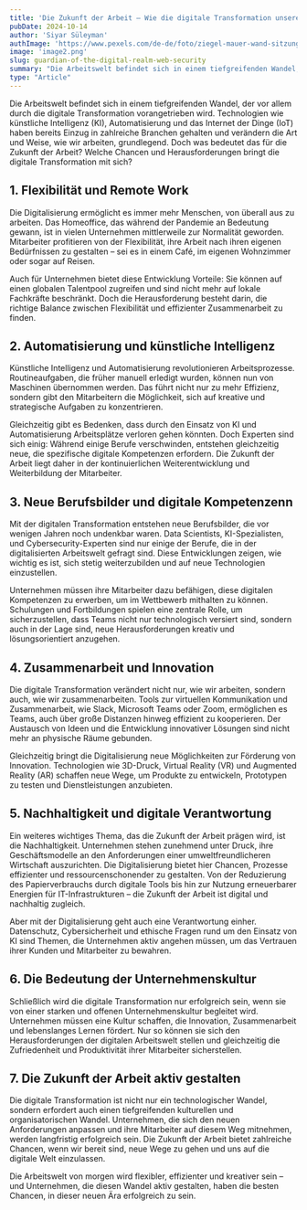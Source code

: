 ```yaml
---
title: 'Die Zukunft der Arbeit – Wie die digitale Transformation unsere Arbeitswelt verändert'
pubDate: 2024-10-14
author: 'Siyar Süleyman'
authImage: 'https://www.pexels.com/de-de/foto/ziegel-mauer-wand-sitzung-4064698/'
image: 'image2.png'
slug: guardian-of-the-digital-realm-web-security
summary: "Die Arbeitswelt befindet sich in einem tiefgreifenden Wandel, der vor allem durch die digitale Transformation vorangetrieben wird. Technologien wie künstliche Intelligenz (KI), Automatisierung und das Internet der Dinge (IoT) haben bereits Einzug in zahlreiche Branchen gehalten und verändern die Art und Weise, wie wir arbeiten, grundlegend. Doch was bedeutet das für die Zukunft der Arbeit? Welche Chancen und Herausforderungen bringt die digitale Transformation mit sich?"
type: "Article"
---
```


Die Arbeitswelt befindet sich in einem tiefgreifenden Wandel, der vor allem durch die digitale Transformation vorangetrieben wird. Technologien wie künstliche Intelligenz (KI), Automatisierung und das Internet der Dinge (IoT) haben bereits Einzug in zahlreiche Branchen gehalten und verändern die Art und Weise, wie wir arbeiten, grundlegend. Doch was bedeutet das für die Zukunft der Arbeit? Welche Chancen und Herausforderungen bringt die digitale Transformation mit sich?

## **1. Flexibilität und Remote Work**

Die Digitalisierung ermöglicht es immer mehr Menschen, von überall aus zu arbeiten. Das Homeoffice, das während der Pandemie an Bedeutung gewann, ist in vielen Unternehmen mittlerweile zur Normalität geworden. Mitarbeiter profitieren von der Flexibilität, ihre Arbeit nach ihren eigenen Bedürfnissen zu gestalten – sei es in einem Café, im eigenen Wohnzimmer oder sogar auf Reisen.

Auch für Unternehmen bietet diese Entwicklung Vorteile: Sie können auf einen globalen Talentpool zugreifen und sind nicht mehr auf lokale Fachkräfte beschränkt. Doch die Herausforderung besteht darin, die richtige Balance zwischen Flexibilität und effizienter Zusammenarbeit zu finden.

## **2. Automatisierung und künstliche Intelligenz**

Künstliche Intelligenz und Automatisierung revolutionieren Arbeitsprozesse. Routineaufgaben, die früher manuell erledigt wurden, können nun von Maschinen übernommen werden. Das führt nicht nur zu mehr Effizienz, sondern gibt den Mitarbeitern die Möglichkeit, sich auf kreative und strategische Aufgaben zu konzentrieren.

Gleichzeitig gibt es Bedenken, dass durch den Einsatz von KI und Automatisierung Arbeitsplätze verloren gehen könnten. Doch Experten sind sich einig: Während einige Berufe verschwinden, entstehen gleichzeitig neue, die spezifische digitale Kompetenzen erfordern. Die Zukunft der Arbeit liegt daher in der kontinuierlichen Weiterentwicklung und Weiterbildung der Mitarbeiter.

## **3. Neue Berufsbilder und digitale Kompetenzenn**

Mit der digitalen Transformation entstehen neue Berufsbilder, die vor wenigen Jahren noch undenkbar waren. Data Scientists, KI-Spezialisten, und Cybersecurity-Experten sind nur einige der Berufe, die in der digitalisierten Arbeitswelt gefragt sind. Diese Entwicklungen zeigen, wie wichtig es ist, sich stetig weiterzubilden und auf neue Technologien einzustellen.

Unternehmen müssen ihre Mitarbeiter dazu befähigen, diese digitalen Kompetenzen zu erwerben, um im Wettbewerb mithalten zu können. Schulungen und Fortbildungen spielen eine zentrale Rolle, um sicherzustellen, dass Teams nicht nur technologisch versiert sind, sondern auch in der Lage sind, neue Herausforderungen kreativ und lösungsorientiert anzugehen.

## **4. Zusammenarbeit und Innovation**

Die digitale Transformation verändert nicht nur, wie wir arbeiten, sondern auch, wie wir zusammenarbeiten. Tools zur virtuellen Kommunikation und Zusammenarbeit, wie Slack, Microsoft Teams oder Zoom, ermöglichen es Teams, auch über große Distanzen hinweg effizient zu kooperieren. Der Austausch von Ideen und die Entwicklung innovativer Lösungen sind nicht mehr an physische Räume gebunden.

Gleichzeitig bringt die Digitalisierung neue Möglichkeiten zur Förderung von Innovation. Technologien wie 3D-Druck, Virtual Reality (VR) und Augmented Reality (AR) schaffen neue Wege, um Produkte zu entwickeln, Prototypen zu testen und Dienstleistungen anzubieten.

## **5. Nachhaltigkeit und digitale Verantwortung**

Ein weiteres wichtiges Thema, das die Zukunft der Arbeit prägen wird, ist die Nachhaltigkeit. Unternehmen stehen zunehmend unter Druck, ihre Geschäftsmodelle an den Anforderungen einer umweltfreundlicheren Wirtschaft auszurichten. Die Digitalisierung bietet hier Chancen, Prozesse effizienter und ressourcenschonender zu gestalten. Von der Reduzierung des Papierverbrauchs durch digitale Tools bis hin zur Nutzung erneuerbarer Energien für IT-Infrastrukturen – die Zukunft der Arbeit ist digital und nachhaltig zugleich.

Aber mit der Digitalisierung geht auch eine Verantwortung einher. Datenschutz, Cybersicherheit und ethische Fragen rund um den Einsatz von KI sind Themen, die Unternehmen aktiv angehen müssen, um das Vertrauen ihrer Kunden und Mitarbeiter zu bewahren.

## **6.  Die Bedeutung der Unternehmenskultur**

Schließlich wird die digitale Transformation nur erfolgreich sein, wenn sie von einer starken und offenen Unternehmenskultur begleitet wird. Unternehmen müssen eine Kultur schaffen, die Innovation, Zusammenarbeit und lebenslanges Lernen fördert. Nur so können sie sich den Herausforderungen der digitalen Arbeitswelt stellen und gleichzeitig die Zufriedenheit und Produktivität ihrer Mitarbeiter sicherstellen.

## **7. Die Zukunft der Arbeit aktiv gestalten**

Die digitale Transformation ist nicht nur ein technologischer Wandel, sondern erfordert auch einen tiefgreifenden kulturellen und organisatorischen Wandel. Unternehmen, die sich den neuen Anforderungen anpassen und ihre Mitarbeiter auf diesem Weg mitnehmen, werden langfristig erfolgreich sein. Die Zukunft der Arbeit bietet zahlreiche Chancen, wenn wir bereit sind, neue Wege zu gehen und uns auf die digitale Welt einzulassen.

Die Arbeitswelt von morgen wird flexibler, effizienter und kreativer sein – und Unternehmen, die diesen Wandel aktiv gestalten, haben die besten Chancen, in dieser neuen Ära erfolgreich zu sein.
